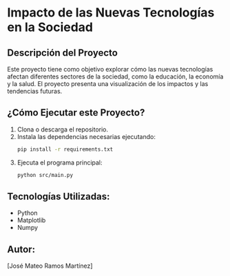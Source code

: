 # Impacto de las Nuevas Tecnologías en la Sociedad

## Descripción del Proyecto
Este proyecto tiene como objetivo explorar cómo las nuevas tecnologías afectan diferentes sectores de la sociedad, como la educación, la economía y la salud. El proyecto presenta una visualización de los impactos y las tendencias futuras.

## ¿Cómo Ejecutar este Proyecto?
1. Clona o descarga el repositorio.
2. Instala las dependencias necesarias ejecutando:
    ```bash
    pip install -r requirements.txt
    ```
3. Ejecuta el programa principal:
    ```bash
    python src/main.py
    ```

## Tecnologías Utilizadas:
- Python
- Matplotlib
- Numpy

## Autor:
[José Mateo Ramos Martínez]
